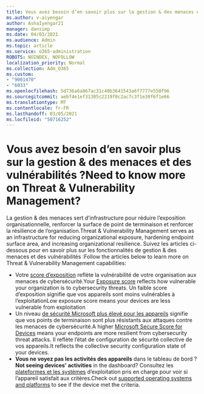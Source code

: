 ```yaml
---
title: Vous avez besoin d’en savoir plus sur la gestion & des menaces et des vulnérabilités ?
ms.author: v-aiyengar
author: AshaIyengar21
manager: dansimp
ms.date: 04/03/2021
ms.audience: Admin
ms.topic: article
ms.service: o365-administration
ROBOTS: NOINDEX, NOFOLLOW
localization_priority: Normal
ms.collection: Adm_O365
ms.custom:
- "9001470"
- "6033"
ms.openlocfilehash: 5d736a6a867ac31c40b3641543a6f7777e550f96
ms.sourcegitcommit: aebf4e1ef31305c2219f0c2ac7c3f1e30f6f1e66
ms.translationtype: MT
ms.contentlocale: fr-FR
ms.lasthandoff: 03/05/2021
ms.locfileid: "50716252"
---
```

# <a name="need-to-know-more-on-threat--vulnerability-management"></a><span data-ttu-id="6eb52-102">Vous avez besoin d’en savoir plus sur la gestion & des menaces et des vulnérabilités ?</span><span class="sxs-lookup"><span data-stu-id="6eb52-102">Need to know more on Threat & Vulnerability Management?</span></span>

<span data-ttu-id="6eb52-103">La gestion & des menaces sert d’infrastructure pour réduire l’exposition organisationnelle, renforcer la surface de point de terminaison et renforcer la résilience de l’organisation.</span><span class="sxs-lookup"><span data-stu-id="6eb52-103">Threat & Vulnerability Management serves as an infrastructure for reducing organizational exposure, hardening endpoint surface area, and increasing organizational resilience.</span></span> <span data-ttu-id="6eb52-104">Suivez les articles ci-dessous pour en savoir plus sur les fonctionnalités de gestion & des menaces et des vulnérabilités :</span><span class="sxs-lookup"><span data-stu-id="6eb52-104">Follow the articles below to learn more on Threat & Vulnerability Management capabilities:</span></span>

- <span data-ttu-id="6eb52-105">Votre [score d’exposition](https://docs.microsoft.com/windows/security/threat-protection/microsoft-defender-atp/tvm-exposure-score) reflète la vulnérabilité de votre organisation aux menaces de cybersécurité.</span><span class="sxs-lookup"><span data-stu-id="6eb52-105">Your [Exposure score](https://docs.microsoft.com/windows/security/threat-protection/microsoft-defender-atp/tvm-exposure-score) reflects how vulnerable your organization is to cybersecurity threats.</span></span> <span data-ttu-id="6eb52-106">Un faible score d’exposition signifie que vos appareils sont moins vulnérables à l’exploitation</span><span class="sxs-lookup"><span data-stu-id="6eb52-106">Low exposure score means your devices are less vulnerable from exploitation</span></span>
- <span data-ttu-id="6eb52-107">Un niveau [de sécurité Microsoft plus élevé pour les appareils](https://docs.microsoft.com/windows/security/threat-protection/microsoft-defender-atp/tvm-microsoft-secure-score-devices) signifie que vos points de terminaison sont plus résistants aux attaques contre les menaces de cybersécurité.</span><span class="sxs-lookup"><span data-stu-id="6eb52-107">A higher [Microsoft Secure Score for Devices](https://docs.microsoft.com/windows/security/threat-protection/microsoft-defender-atp/tvm-microsoft-secure-score-devices) means your endpoints are more resilient from cybersecurity threat attacks.</span></span> <span data-ttu-id="6eb52-108">Il reflète l’état de configuration de sécurité collective de vos appareils.</span><span class="sxs-lookup"><span data-stu-id="6eb52-108">It reflects the collective security configuration state of your devices.</span></span>
- <span data-ttu-id="6eb52-109">**Vous ne voyez pas les activités des appareils** dans le tableau de bord ?</span><span class="sxs-lookup"><span data-stu-id="6eb52-109">**Not seeing devices' activities** in the dashboard?</span></span> <span data-ttu-id="6eb52-110">Consultez les [plateformes et les systèmes](https://docs.microsoft.com/windows/security/threat-protection/microsoft-defender-atp/tvm-supported-os) d’exploitation pris en charge pour voir si l’appareil satisfait aux critères.</span><span class="sxs-lookup"><span data-stu-id="6eb52-110">Check out [supported operating systems and platforms](https://docs.microsoft.com/windows/security/threat-protection/microsoft-defender-atp/tvm-supported-os) to see if the device met the criteria.</span></span>
